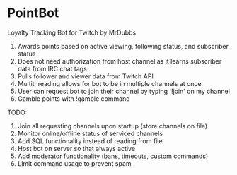 # PointBot
Loyalty Tracking Bot for Twitch by MrDubbs

1. Awards points based on active viewing, following status, and subscriber status
2. Does not need authorization from host channel as it learns subscriber data from IRC chat tags
3. Pulls follower and viewer data from Twitch API
4. Multithreading allows for bot to be in multiple channels at once
5. User can request bot to join their channel by typing '!join' on my channel
6. Gamble points with !gamble <amount> command

TODO:

1. Join all requesting channels upon startup (store channels on file)
2. Monitor online/offline status of serviced channels
3. Add SQL functionality instead of reading from file
4. Host bot on server so that always active
5. Add moderator functionality (bans, timeouts, custom commands)
6. Limit command usage to prevent spam
